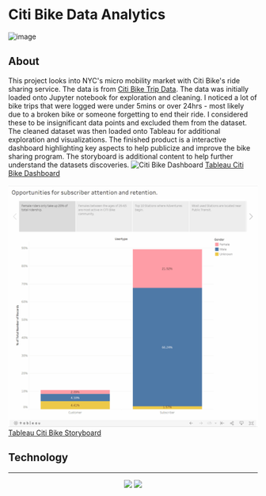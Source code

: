 # Citi Bike Data Analytics
![image](https://user-images.githubusercontent.com/88360436/142487942-2d74fcb3-aa34-4eae-94f5-10affc6bc6f7.png)
<br>
## About
This project looks into NYC's micro mobility market with Citi Bike's ride sharing service. The data is from [Citi Bike Trip Data](https://ride.citibikenyc.com/system-data). 
The data was initially loaded onto Jupyter notebook for exploration and cleaning. 
I noticed a lot of bike trips that were logged were under 5mins or over 24hrs - most likely due to a broken bike or someone forgetting to end their ride. I considered these to be insignificant data points and excluded them from the dataset. 
The cleaned dataset was then loaded onto Tableau for additional exploration and visualizations. 
The finished product is a interactive dashboard highlighting key aspects to help publicize and improve the bike sharing program. 
The storyboard is additional content to help further understand the datasets discoveries.
![Citi Bike Dashboard](https://github.com/jssrmrzz/CITI-Bike-NYC-analytics/blob/main/Images/CitiBikeDash.gif)
[Tableau Citi Bike Dashboard](https://public.tableau.com/views/MarketCampDash/CITICampaign?:language=en-US&:display_count=n&:origin=viz_share_link)

![Citi Bike Storyboard](https://github.com/jssrmrzz/CITI-Bike-NYC-analytics/blob/main/Images/CitiBikeSB.gif)
[Tableau Citi Bike Storyboard](https://public.tableau.com/shared/P5NDP898F?:display_count=n&:origin=viz_share_link)
<br>

## Technology

---
<p align='center'>
<img src='https://img.shields.io/badge/Jupyter-F37626.svg?&style=for-the-badge&logo=Jupyter&logoColor=white'>
<img src='https://img.shields.io/badge/Tableau-E97627?style=for-the-badge&logo=Tableau&logoColor=white'>

